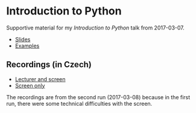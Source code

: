 Introduction to Python
======================

Supportive material for my *Introduction to Python* talk from 2017-03-07.

* [Slides](https://github.com/s3rvac/talks/raw/master/2017-03-07-Introduction-to-Python/slides.pdf)
* [Examples](https://github.com/s3rvac/talks/tree/master/2017-03-07-Introduction-to-Python/examples)

Recordings (in Czech)
---------------------

* [Lecturer and screen](https://video1.fit.vutbr.cz/index.php?record_id=43628&categ_id=1407)
* [Screen only](https://video1.fit.vutbr.cz/index.php?record_id=43629&categ_id=1407)

The recordings are from the second run (2017-03-08) because in the first run,
there were some technical difficulties with the screen.
